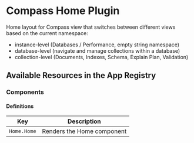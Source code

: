 # Compass Home Plugin

Home layout for Compass view that switches between different views based on the current namespace:

* instance-level (Databases / Performance, empty string namespace)
* database-level (navigate and manage collections within a database)
* collection-level (Documents, Indexes, Schema, Explain Plan, Validation)

## Available Resources in the App Registry

### Components

#### Definitions

| Key                               | Description                                   |
|-----------------------------------|-----------------------------------------------|
| `Home.Home`                       | Renders the Home component                    |
